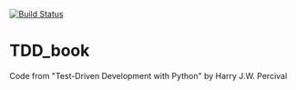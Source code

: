 [![Build Status](https://travis-ci.org/lancelote/TDD_book.svg)](https://travis-ci.org/lancelote/TDD_book)

TDD_book
========

Code from "Test-Driven Development with Python" by Harry J.W. Percival
